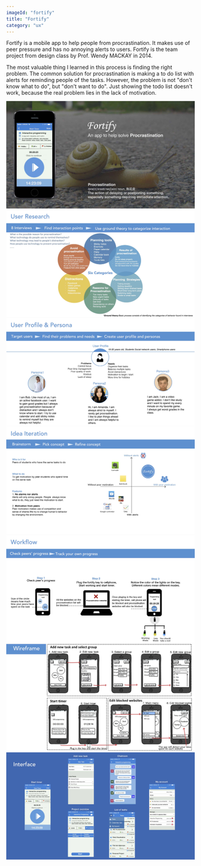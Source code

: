 ```yaml
---
imageId: "fortify"
title: "Fortify"
category: "ux"
---
```


Fortify is a mobile app to help people from procrastination. It makes use of peer pressure and has no annoying alerts to users. Fortify is the team project from design class by Prof. Wendy MACKAY in 2014.

The most valuable thing I learned in this process is finding the right problem. The common solution for procrastination is making a to do list with alerts for reminding people of the tasks. However, the problem is not "don't know what to do", but "don't want to do". Just showing the todo list doesn't work, because the real problem lies in the lack of motivation.

![](images/fortify/Fortify_0.jpg)
![](images/fortify/Fortify_1.jpg)
![](images/fortify/Fortify_2.jpg)
![](images/fortify/Fortify_3.jpg)
![](images/fortify/Fortify_4.jpg)
![](images/fortify/Fortify_5.jpg)
![](images/fortify/Fortify_6.jpg)
